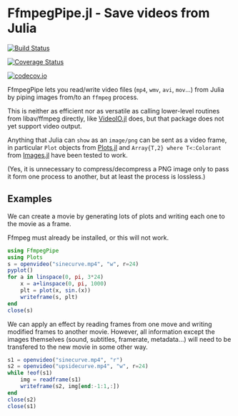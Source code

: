 # FfmpegPipe.jl - Save videos from Julia

[![Build Status](https://travis-ci.org/perrutquist/FfmpegPipe.jl.svg?branch=master)](https://travis-ci.org/perrutquist/FfmpegPipe.jl)

[![Coverage Status](https://coveralls.io/repos/perrutquist/FfmpegPipe.jl/badge.svg?branch=master&service=github)](https://coveralls.io/github/perrutquist/FfmpegPipe.jl?branch=master)

[![codecov.io](http://codecov.io/github/perrutquist/FfmpegPipe.jl/coverage.svg?branch=master)](http://codecov.io/github/perrutquist/FfmpegPipe.jl?branch=master)

FfmpegPipe lets you read/write video files (`mp4`, `wmv`, `avi`, `mov`...) from Julia by piping images from/to an `ffmpeg` process.

This is neither as efficient nor as versatile as calling lower-level routines from libav/ffmpeg directly, like [VideoIO.jl](https://github.com/kmsquire/VideoIO.jl) does, but that package does not yet support video output.

Anything that Julia can `show` as an `image/png` can be sent as a video frame,
in particular `Plot` objects from [Plots.jl](https://github.com/JuliaPlots/Plots.jl)
and `Array{T,2} where T<:Colorant` from [Images.jl](https://github.com/JuliaImages/Images.jl)
have been tested to work.

(Yes, it is unnecessary to compress/decompress a PNG image only to pass it form
one process to another, but at least the process is lossless.)

## Examples

We can create a movie by generating lots of plots and writing each one to
the movie as a frame.

Ffmpeg must already be installed, or this will not work.

```julia
using FfmpegPipe
using Plots
s = openvideo("sinecurve.mp4", "w", r=24)
pyplot()
for a in linspace(0, pi, 3*24)
    x = a+linspace(0, pi, 1000)
    plt = plot(x, sin.(x))
    writeframe(s, plt)
end
close(s)
```

We can apply an effect by reading frames from one move and writing modified
frames to another movie. However, all information except the images themselves
(sound, subtitles, framerate, metadata...)
will need to be transfered to the new movie in some other way.

```julia
s1 = openvideo("sinecurve.mp4", "r")
s2 = openvideo("upsidecurve.mp4", "w", r=24)
while !eof(s1)
    img = readframe(s1)
    writeframe(s2, img[end:-1:1,:])
end
close(s2)
close(s1)
```
